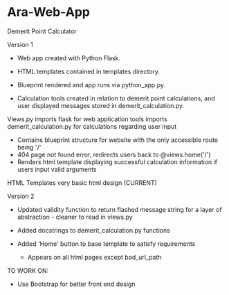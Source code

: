 # Ara-Web-App
Demerit Point Calculator

Version 1 

- Web app created with Python Flask.
- HTML templates contained in templates directory.
- Blueprint rendered and app runs via python_app.py.
  
- Calculation tools created in relation to demerit point calculations,
  and user displayed messages stored in demerit_calculation.py.

Views.py
imports flask for web application tools
imports demerit_calculation.py for calculations regarding user input

- Contains blueprint structure for website with the only accessible route being '/'
- 404 page not found error, redirects users back to @views.home('/')
- Renders html template displaying successful calculation information if users input valid arguments

HTML Templates
very basic html design (CURRENT)



Version 2

- Updated validity function to return flashed message string for a layer of abstraction - cleaner to read in views.py

- Added docstrings to demerit_calculation.py functions

- Added 'Home' button to base template to satisfy requirements
  - Appears on all html pages except bad_url_path


TO WORK ON:
  - Use Bootstrap for better front end design 
